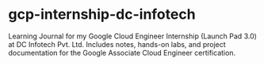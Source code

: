 # gcp-internship-dc-infotech
Learning Journal for my Google Cloud Engineer Internship (Launch Pad 3.0) at DC Infotech Pvt. Ltd. Includes notes, hands-on labs, and project documentation for the Google Associate Cloud Engineer certification.
